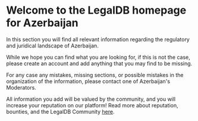 <!-- TITLE: Azerbaijan -->
<!-- SUBTITLE: Welcome to the legalDB home of Azerbaijan -->

# Welcome to the LegalDB homepage for Azerbaijan

In this section you will find all relevant information regarding the regulatory and juridical landscape of Azerbaijan.

While we hope you can find what you are looking for, if this is not the case, please create an account and add anything that you may find to be missing.

For any case any mistakes, missing sections, or possible mistakes in the organization of the information, please contact one of Azerbaijan's Moderators.

All information you add will be valued by the community, and you will increase your reputation on our platform! Read more about reputation, bounties, and the LegalDB Community [here](http://legaldb.herokuapp.com/legaldb/community).
